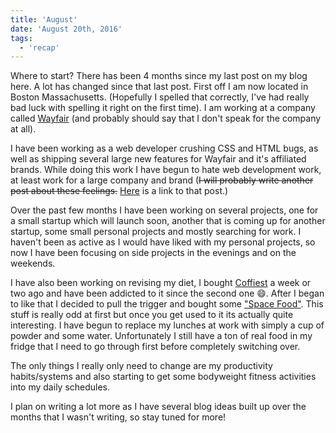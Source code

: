 ```yaml
---
title: 'August'
date: 'August 20th, 2016'
tags:
  - 'recap'
---
```


Where to start? There has been 4 months since my last post on my blog here. A
lot has changed since that last post. First off I am now located in Boston
Massachusetts. (Hopefully I spelled that correctly, I've had really bad luck
with spelling it right on the first time). I am working at a company called
<a href="http://wayfair.com">Wayfair</a> (and probably should say that I don't
speak for the company at all).

I have been working as a web developer crushing CSS and HTML bugs, as well as
shipping several large new features for Wayfair and it's affiliated brands.
While doing this work I have begun to hate web development work, at least work
for a large company and brand (<s>I will probably write another post about these
feelings.</s> <a href="/post/Web-Development-Sucks">Here</a> is a link to that
post.)

Over the past few months I have been working on several projects, one for a
small startup which will launch soon, another that is coming up for another
startup, some small personal projects and mostly searching for work. I haven't
been as active as I would have liked with my personal projects, so now I have
been focusing on side projects in the evenings and on the weekends.

I have also been working on revising my diet, I bought
<a href="https://www.soylent.com/product/coffiest/" class="link link--out">Coffiest</a>
a week or two ago and have been addicted to it since the second one 😄. After I
began to like that I decided to pull the trigger and bought some
<a href="https://www.spacenutrientsstation.com" >"Space Food"</a>. This stuff is
really odd at first but once you get used to it its actually quite interesting.
I have begun to replace my lunches at work with simply a cup of powder and some
water. Unfortunately I still have a ton of real food in my fridge that I need to
go through first before completely switching over.

The only things I really only need to change are my productivity habits/systems
and also starting to get some bodyweight fitness activities into my daily
schedules.

I plan on writing a lot more as I have several blog ideas built up over the
months that I wasn't writing, so stay tuned for more!
